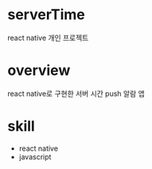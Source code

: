 # serverTime
react native 개인 프로젝트
<br />

# overview
react native로 구현한 서버 시간 push 알람 앱
<br />

# skill
* react native
* javascript

